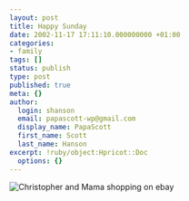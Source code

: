 ```yaml
---
layout: post
title: Happy Sunday
date: 2002-11-17 17:11:10.000000000 +01:00
categories:
- family
tags: []
status: publish
type: post
published: true
meta: {}
author:
  login: shanson
  email: papascott-wp@gmail.com
  display_name: PapaScott
  first_name: Scott
  last_name: Hanson
excerpt: !ruby/object:Hpricot::Doc
  options: {}
---
```

<p><img src="http://www.papascott.de/images/crhmama1102.jpg" border="0" alt="Christopher and Mama shopping on ebay" title="Christopher and Mama shopping on ebay" /></p>
